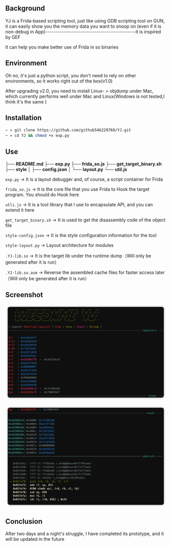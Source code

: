 ## Background

YJ is a Frida-based scripting tool, just like using GDB scripting tool on GUN, it can easily show you the memory data you want to snoop on (even if it is non-debug in App)--------------------------------------------it is inspired by GEF

It can help you make better use of Frida in so binaries

## Environment

Oh no, it's just a python script, you don't need to rely on other environments, so it works right out of the box(v1.0)

After upgrading v2.0, you need to install Linux- > objdump under Mac, which currently performs well under Mac and Linux(Windows is not tested,I think it's the same )

## Installation

```sh
~ » git clone https://github.com/github546229768/YJ.git
~ » cd YJ && chmod +x exp.py
```

## Use

**├── README.md**
**├── exp.py**
**├── frida_so.js**
**├── get_target_binary.sh**
**├── style**
**│   ├── config.json**
**│   └── layout.py**
**└── util.js**

`exp.py` -> It is a layout debugger and, of course, a script container for Frida

`frida_so.js` -> It is the core file that you use Frida to Hook the target program. You should do Hook here

`utli.js` -> It is a tool library that I use to encapsulate API, and you can extend it here

`get_target_binary.sh` -> It is used to get the disassembly code of the object file

`style-config.json` -> It is the style configuration information for the tool

`style-layout.py` -> Layout architecture for modules

`.YJ-lib.so` -> It is the target lib under the runtime dump（Will only be generated after it is run）

`.YJ-lib.so.asm` -> Reverse the assembled cache files for faster access later（Will only be generated after it is run）

## Screenshot

![image-20220716172144302](./images/image_one.png)

![image-20220716172219462](./images/image_two.png)

## Conclusion

After two days and a night's struggle, I have completed its prototype, and it will be updated in the future

